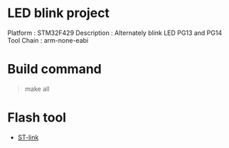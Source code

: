 # LED blink project

Platform : STM32F429
Description : Alternately blink LED PG13 and PG14
Tool Chain : arm-none-eabi 

# Build command
> make all

# Flash tool
- [ST-link](https://www.st.com/content/st_com/en/products/development-tools/software-development-tools/stm32-software-development-tools/stm32-programmers/stsw-link007.html)